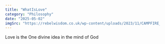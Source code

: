 ```yaml
---
title: "WhatIsLove"
category: "Philosophy"
date: "2025-05-02"
imgSrc: "https://rebelwisdom.co.uk/wp-content/uploads/2023/11/CAMPFIRE_LOGO-9c58a7b8-1024x576.jpeg" # Optional image URL
---
```


Love is the One divine idea in the mind of God